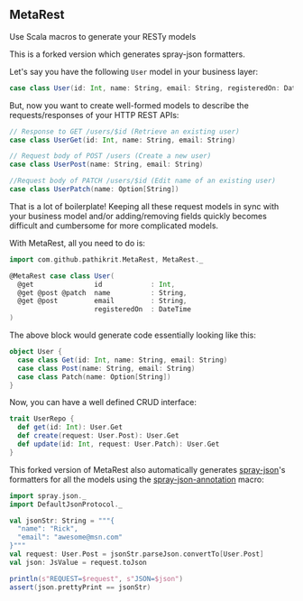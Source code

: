 MetaRest
--------
Use Scala macros to generate your RESTy models

This is a forked version which generates spray-json formatters.

Let's say you have the following `User` model in your business layer:

```scala
case class User(id: Int, name: String, email: String, registeredOn: DateTime)
```

But, now you want to create well-formed models to describe the requests/responses of your HTTP REST APIs:
```scala
// Response to GET /users/$id (Retrieve an existing user)
case class UserGet(id: Int, name: String, email: String)

// Request body of POST /users (Create a new user)
case class UserPost(name: String, email: String)

//Request body of PATCH /users/$id (Edit name of an existing user)
case class UserPatch(name: Option[String])
```

That is a lot of boilerplate! Keeping all these request models in sync with your business model and/or adding/removing fields quickly becomes difficult and cumbersome for more complicated models.

With MetaRest, all you need to do is:
```scala
import com.github.pathikrit.MetaRest, MetaRest._

@MetaRest case class User(
  @get               id            : Int,
  @get @post @patch  name          : String,
  @get @post         email         : String,
                     registeredOn  : DateTime
)
```

The above block would generate code essentially looking like this:
```scala
object User {
  case class Get(id: Int, name: String, email: String)
  case class Post(name: String, email: String)
  case class Patch(name: Option[String])
}
```

Now, you can have a well defined CRUD interface:
```scala
trait UserRepo {
  def get(id: Int): User.Get
  def create(request: User.Post): User.Get
  def update(id: Int, request: User.Patch): User.Get
}
```

This forked version of MetaRest also automatically generates [spray-json](https://github.com/spray/spray-json)'s formatters for all the models using the [spray-json-annotation](https://github.com/ExNexu/spray-json-annotation) macro:

```scala
import spray.json._
import DefaultJsonProtocol._

val jsonStr: String = """{
  "name": "Rick",
  "email": "awesome@msn.com"
}"""
val request: User.Post = jsonStr.parseJson.convertTo[User.Post]
val json: JsValue = request.toJson

println(s"REQUEST=$request", s"JSON=$json")
assert(json.prettyPrint == jsonStr)
```
